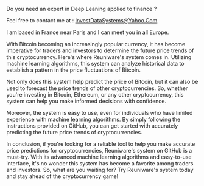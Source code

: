 Do you need an expert in Deep Leaning applied to finance ?

Feel free to contact me at : InvestDataSystems@Yahoo.Com

I am based in France near Paris and I can meet you in all Europe.

With Bitcoin becoming an increasingly popular currency, it has become imperative for traders and investors to determine the future price trends of this cryptocurrency. Here's where Reuniware's system comes in. Utilizing machine learning algorithms, this system can analyze historical data to establish a pattern in the price fluctuations of Bitcoin.

Not only does this system help predict the price of Bitcoin, but it can also be used to forecast the price trends of other cryptocurrencies. So, whether you're investing in Bitcoin, Ethereum, or any other cryptocurrency, this system can help you make informed decisions with confidence.

Moreover, the system is easy to use, even for individuals who have limited experience with machine learning algorithms. By simply following the instructions provided on GitHub, you can get started with accurately predicting the future price trends of cryptocurrencies.

In conclusion, if you're looking for a reliable tool to help you make accurate price predictions for cryptocurrencies, Reuniware's system on GitHub is a must-try. With its advanced machine learning algorithms and easy-to-use interface, it's no wonder this system has become a favorite among traders and investors. So, what are you waiting for? Try Reuniware's system today and stay ahead of the cryptocurrency game!
